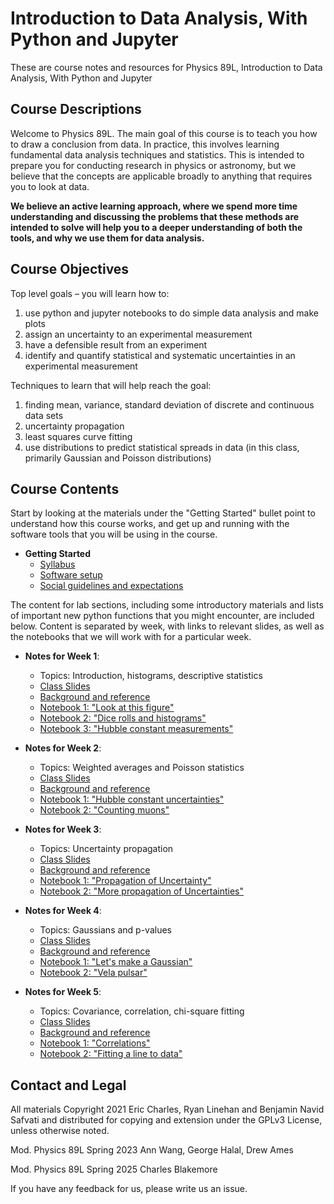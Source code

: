# Introduction to Data Analysis, With Python and Jupyter

These are course notes and resources for Physics 89L, Introduction to Data Analysis, With Python and Jupyter

## Course Descriptions

Welcome to Physics 89L. The main goal of this course is to teach you how to draw a conclusion from data. In practice, this involves learning fundamental data analysis techniques and statistics. This is intended to prepare you for conducting research in physics or astronomy, but we believe that the concepts are applicable broadly to anything that requires you to look at data.

**We believe an active learning approach, where we spend more time understanding and discussing the problems that these methods are intended to solve will help you to a deeper understanding of both the tools, and why we use them for data analysis.**

## Course Objectives

Top level goals – you will learn how to:

  1. use python and jupyter notebooks to do simple data analysis and make plots
  2. assign an uncertainty to an experimental measurement
  3. have a defensible result from an experiment
  4. identify and quantify statistical and systematic uncertainties in an experimental measurement

Techniques to learn that will help reach the goal:

  1. finding mean, variance, standard deviation of discrete and continuous data sets
  2. uncertainty propagation
  3. least squares curve fitting
  4. use distributions to predict statistical spreads in data (in this class, primarily Gaussian and Poisson distributions)

## Course Contents

Start by looking at the materials under the "Getting Started" bullet
point to understand how this course works, and get up and running with
the software tools that you will be using in the course.

* __Getting Started__
  * [Syllabus](syllabus.md)
  * [Software setup](setup.md)
  * [Social guidelines and expectations](social.md)

The content for lab sections, including some introductory materials and 
lists of important new python functions that you might encounter, are 
included below. Content is separated by week, with links to relevant slides, 
as well as the notebooks that we will work with for a particular week.

* __Notes for Week 1__: 
  * Topics: Introduction, histograms, descriptive statistics
  * [Class Slides](https://docs.google.com/presentation/d/1oONrehiWppdOPcdKFqAiprrtvHAZW3NNBZTkdjiGZjY/edit?usp=drive_link)
  * [Background and reference](Week1.md)
  * [Notebook 1: "Look at this figure"](https://github.com/KIPAC/Physics89L/blob/main/nb/01_01_Look%20At%20This%20Figure.ipynb)
  * [Notebook 2: "Dice rolls and histograms"](https://github.com/KIPAC/Physics89L/blob/main/nb/01_02_Dice_Rolls_and_Histograms.ipynb)
  * [Notebook 3: "Hubble constant measurements"](https://github.com/KIPAC/Physics89L/blob/main/nb/01_03_Hubble_Measurements.ipynb)

* __Notes for Week 2__: 
  * Topics: Weighted averages and Poisson statistics
  * [Class Slides](https://docs.google.com/presentation/d/10oGu6gCkJHGlzFacibRNGO9N9UCMHZs2D8onFtHvj1U/edit?usp=drive_link)
  * [Background and reference](Week2.md)
  * [Notebook 1: "Hubble constant uncertainties"](https://github.com/KIPAC/Physics89L/blob/main/nb/02_01_Hubble_Constant_Uncertainties.ipynb)
  * [Notebook 2: "Counting muons"](https://github.com/KIPAC/Physics89L/blob/main/nb/02_02_Counting_Muons.ipynb)

* __Notes for Week 3__: 
  * Topics: Uncertainty propagation
  * [Class Slides](https://docs.google.com/presentation/d/1KYdIyR7Fsi8EjeLXtAEkIC6XE6a-BLAJ-hWVVxcbbhM/edit?usp=drive_link)
  * [Background and reference](Week3.md)
  * [Notebook 1: "Propagation of Uncertainty"](https://github.com/KIPAC/Physics89L/blob/main/nb/03_01_Propagation_of_Uncertainty.ipynb)
  * [Notebook 2: "More propagation of Uncertainties"](https://github.com/KIPAC/Physics89L/blob/main/nb/03_02_More_Uncertainty_Propagation.ipynb)


* __Notes for Week 4__: 
  * Topics: Gaussians and p-values
  * [Class Slides](https://docs.google.com/presentation/d/1w_4uGckpBr8uVEaR15bQtk4VeMH32Zndq_uqovBuSdI/edit?usp=drive_link)
  * [Background and reference](Week4.md)
  * [Notebook 1: "Let's make a Gaussian"](https://github.com/KIPAC/Physics89L/blob/main/nb/04_01_Lets_Make_A_Gaussian.ipynb)
  * [Notebook 2: "Vela pulsar"](https://github.com/KIPAC/Physics89L/blob/main/nb/04_02_Vela_Pulsar.ipynb)

  
* __Notes for Week 5__: 
  * Topics: Covariance, correlation, chi-square fitting
  * [Class Slides](https://docs.google.com/presentation/d/1CE4O-7-3nmCA5gCCSP0jctQhJQ6hbJWk50GfUwRc2DM/edit?usp=drive_link)
  * [Background and reference](Week5.md)
  * [Notebook 1: "Correlations"](https://github.com/KIPAC/Physics89L/blob/main/nb/05_01_Correlations.ipynb)
  * [Notebook 2: "Fitting a line to data"](https://github.com/KIPAC/Physics89L/blob/main/nb/05_02_Fitting_A_Line_to_Data.ipynb)


<!-- 

* Notes for Week 6: 
  * Topics: Minimizers and fitting
  * [Class Slides](https://docs.google.com/presentation/d/1j0wjFUgtc2soVB9F4MYKADD8ZciIHu4oSPVdy2MAtCA/edit?usp=drive_link)
  * [Background and reference](Week6.md)
  * [Notebook 1: "Optimizing a fit and how to do it wrong"](https://github.com/KIPAC/Physics89L/blob/main/nb/06_01_Optimizing_a_fit_and_how_to_do_it_wrong.ipynb)
  * [Notebook 2: "SDSS Spectra"](https://github.com/KIPAC/Physics89L/blob/main/nb/06_02_SDSS_Spectra.ipynb)


* Notes for Week 7: 
  * Topics: Data selection, efficiency, leakage, and rare event searches
  * [Class Slides](https://docs.google.com/presentation/d/1bUFvjURaFfh8noQgN8aniutybcj8ZFD86HQS8SyYLK0/edit?usp=drive_link)
  * [Background and reference](Week7.md)
  * [Notebook 1: "Optimizing selections"](https://github.com/KIPAC/Physics89L/blob/main/nb/07_01_Cuts_Acceptance_Leakage.ipynb)
  * [Notebook 2: "Performing a dark matter search"](https://github.com/KIPAC/Physics89L/blob/main/nb/07_02_Performing_a_Dark_Matter_Search.ipynb)


* Notes for Week 8: 
  * Topics: Frequency analysis
  * [Class Slides](https://docs.google.com/presentation/d/1qtrlylFrjuZ-4gW7CGqLBHZMTaFwV9tr8LRbnJbtHls/edit?usp=drive_link)
  * [Background and reference](Week8.md)
  * [Notebook 1: "Introduction to Fourier Analysis"](https://github.com/KIPAC/Physics89L/blob/main/nb/08_01_Intro_Fourier_Analysis.ipynb)
  * [Notebook 2: "Ripples in 2D Electron Gas"](https://github.com/KIPAC/Physics89L/blob/main/nb/08_02_Ripples_in_2D_Electron_Gas.ipynb)


* Final Projects:
  * [Class Slides](https://docs.google.com/presentation/d/1k2FrQduyliD4SHFxkTNZp1OavsTBbc2UtjZyiGl7kJE/edit?usp=drive_link)
  * [Overview](Projects.md) 
-->


## Contact and Legal

All materials Copyright 2021 Eric Charles, Ryan Linehan and Benjamin
Navid Safvati and distributed for copying and extension under the
GPLv3 License, unless otherwise noted.

Mod. Physics 89L Spring 2023 Ann Wang, George Halal, Drew Ames

Mod. Physics 89L Spring 2025 Charles Blakemore

If you have any feedback for us, please write us an issue.

<!--  LocalWords:  jupyter setup.md Linehan
 -->
